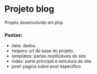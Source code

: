 # Projeto blog

Projeto desenvolvido em php.

### Pastas:
- data: dados.
- helpers: url do base do projeto.
- templates: partes reutilizáveis do site.
- index: parte principal e estrutura do site.
- post: página sobre post específico.